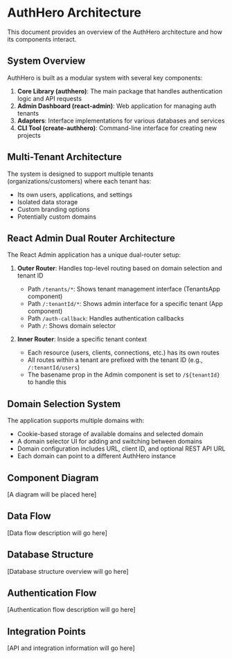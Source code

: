 # AuthHero Architecture

This document provides an overview of the AuthHero architecture and how its components interact.

## System Overview

AuthHero is built as a modular system with several key components:

1. **Core Library (authhero)**: The main package that handles authentication logic and API requests
2. **Admin Dashboard (react-admin)**: Web application for managing auth tenants
3. **Adapters**: Interface implementations for various databases and services
4. **CLI Tool (create-authhero)**: Command-line interface for creating new projects

## Multi-Tenant Architecture

The system is designed to support multiple tenants (organizations/customers) where each tenant has:

- Its own users, applications, and settings
- Isolated data storage
- Custom branding options
- Potentially custom domains

## React Admin Dual Router Architecture

The React Admin application has a unique dual-router setup:

1. **Outer Router**: Handles top-level routing based on domain selection and tenant ID

   - Path `/tenants/*`: Shows tenant management interface (TenantsApp component)
   - Path `/:tenantId/*`: Shows admin interface for a specific tenant (App component)
   - Path `/auth-callback`: Handles authentication callbacks
   - Path `/`: Shows domain selector

2. **Inner Router**: Inside a specific tenant context
   - Each resource (users, clients, connections, etc.) has its own routes
   - All routes within a tenant are prefixed with the tenant ID (e.g., `/:tenantId/users`)
   - The basename prop in the Admin component is set to `/${tenantId}` to handle this

## Domain Selection System

The application supports multiple domains with:

- Cookie-based storage of available domains and selected domain
- A domain selector UI for adding and switching between domains
- Domain configuration includes URL, client ID, and optional REST API URL
- Each domain can point to a different AuthHero instance

## Component Diagram

[A diagram will be placed here]

## Data Flow

[Data flow description will go here]

## Database Structure

[Database structure overview will go here]

## Authentication Flow

[Authentication flow description will go here]

## Integration Points

[API and integration information will go here]
